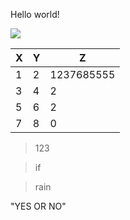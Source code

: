 Hello world!  

![](https://raw.githubusercontent.com/shiep18/EIS2020/master/markdowncheatsheet.JPG)

|X|Y|Z|
|-|-|-|
|1|2|1237685555|
|3|4|2|
|5|6|2|
|7|8|0|

>123

>if

>rain

"YES OR NO"
